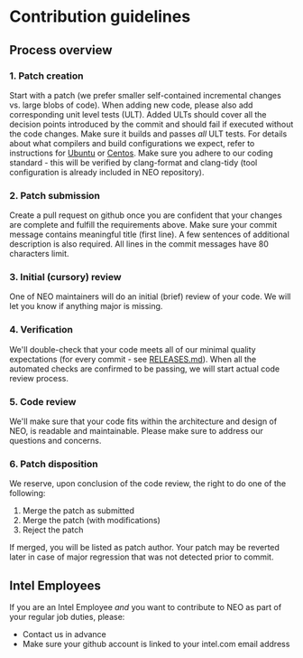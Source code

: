 # Contribution guidelines

## Process overview

### 1. Patch creation

Start with a patch (we prefer smaller self-contained incremental changes vs. large blobs of code).
When adding new code, please also add corresponding unit level tests (ULT). Added ULTs should cover
all the decision points introduced by the commit and should fail if executed without the code changes.
Make sure it builds and passes _all_ ULT tests. For details about what compilers and build configurations
we expect, refer to instructions for [Ubuntu](https://github.com/intel/compute-runtime/blob/master/documentation/BUILD_Ubuntu.md)
or [Centos](https://github.com/intel/compute-runtime/blob/master/documentation/BUILD_Centos.md).
Make sure you adhere to our coding standard - this will be verified by clang-format and clang-tidy
(tool configuration is already included in NEO repository).

### 2. Patch submission

Create a pull request on github once you are confident that your changes are complete and fulfill
the requirements above. Make sure your commit message contains meaningful title (first line).
A few sentences of additional description is also required. All lines in the commit messages have 80 characters limit.

### 3. Initial (cursory) review

One of NEO maintainers will do an initial (brief) review of your code. We will let you know if anything major is missing.

### 4. Verification

We'll double-check that your code meets all of our minimal quality expectations (for every commit - see [RELEASES.md](https://github.com/intel/compute-runtime/blob/master/documentation/RELEASES.md)).
When all the automated checks are confirmed to be passing, we will start actual code review process.

### 5. Code review

We'll make sure that your code fits within the architecture and design of NEO, is readable and maintainable. Please make sure to address our questions and concerns. 

### 6. Patch disposition

We reserve, upon conclusion of the code review, the right to do one of the following:
1. Merge the patch as submitted
2. Merge the patch (with modifications)
3. Reject the patch

If merged, you will be listed as patch author.
Your patch may be reverted later in case of major regression that was not detected prior to commit.

## Intel Employees

If you are an Intel Employee *and* you want to contribute to NEO as part of your regular job duties, please:
* Contact us in advance
* Make sure your github account is linked to your intel.com email address
